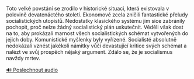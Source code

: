 
Toto velké povstání se zrodilo v historické situaci, která existovala v polovině devatenáctého století. Ekonomové zcela zničili fantastické přeludy socialistických utopistů. Nedostatky klasického systému jim sice zabránily pochopit, proč nelze žádný socialistický plán uskutečnit. Věděli však dost na to, aby prokázali marnost všech socialistických schémat vytvořených do jejich doby. Komunistické myšlenky byly vyřízené. Socialisté absolutně nedokázali vznést jakékoli námitky vůči devastující kritice svých schémat a nalézt ve svůj prospěch nějaký argument. Zdálo se, že je socialismus navždy mrtev.

[🔊 Poslechnout audio](/data/7-paragraphs/audio/chapter_24/para_010-Toto-velk-povstn-se-zrodilo-v-historick-situac.mp3)
